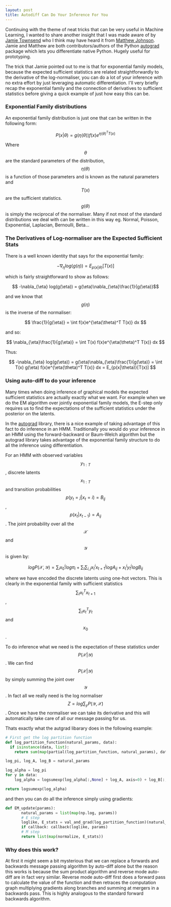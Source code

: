 ```yaml
---
layout: post
title: Autodiff Can Do Your Inference For You
---
```


Continuing with the theme of neat tricks that can be very useful in Machine Learning,
I wanted to share another insight that I was made aware of by [Jamie Townsend](https://github.com/j-towns)
who I think may have heard it from [Matthew Johnson](http://people.csail.mit.edu/mattjj/). Jamie and Matthew are both contributors/authors of the Python [autograd](https://github.com/HIPS/autograd) package
which lets you differentiate native Python. Hugely useful for prototyping.

The trick that Jamie pointed out to me is that for exponential family models, because the expected sufficient statistics
are related straightforwardly to the derivative of the log-normaliser, you can do a lot of your inference with no extra
effort by just leveraging automatic differentiation. I'll very briefly recap the exponential family and the connection of derivatives to sufficient statistics before giving a quick example of just how easy this can be.

### Exponential Family distributions
An exponential family distribution is just one that can be written in the following form:

$$ P(x|\theta) = g(\eta(\theta))f(x)e^{\eta(\theta)^T T(x)}$$

Where $$\theta$$ are the standard parameters of the distribution, $$\eta(\theta)$$ is a function of those parameters and is known as
the natural parameters and $$T(x)$$ are the sufficient statistics. $$g(\theta)$$ is simply the reciprocal of the normaliser.  Many if not most of the standard distributions we deal with can be written in this way eg. Normal, Poisson, Exponential, Laplacian, Bernoulli, Beta...

### The Derivatives of Log-normaliser are the Expected Sufficient Stats

There is a well known identity that says for the exponential family:

$$ -\nabla_{\eta} log(g(\eta)) = E_{p(x|\theta)}[T(x)]$$

which is fairly straightforward to show as follows:

$$ -\nabla_{\eta} log(g(\eta)) = g(\eta)\nabla_{\eta}\frac{1}{g(\eta)}$$

and we know that $$g(\eta)$$ is the inverse of the normaliser:

$$ \frac{1}{g(\eta)} = \int f(x)e^{\eta(\theta)^T T(x)} dx $$

and so:

$$ \nabla_{\eta}\frac{1}{g(\eta)} = \int T(x) f(x)e^{\eta(\theta)^T T(x)} dx $$

Thus:

$$ -\nabla_{\eta} log(g(\eta)) = g(\eta)\nabla_{\eta}\frac{1}{g(\eta)} =
\int T(x) g(\eta) f(x)e^{\eta(\theta)^T T(x)} dx = E_{p(x|\theta)}[T(x)] $$

### Using auto-diff to do your inference

Many times when doing inference of graphical models the expected sufficient statistics
are actually exactly what we want. For example when we do the EM algorithm over jointly exponential family
models, the E-step only requires us to find the expectations of the sufficient statistics under the posterior on the latents.

In the [autograd](https://github.com/HIPS/autograd/blob/master/examples/hmm_em.py) library, there is a nice example of taking advantage of this fact to do inference in an HMM.
Traditionally you would do your inference in an HMM using the forward-backward or Baum-Welch algorithm but the autograd library takes
advantage of the exponential family structure to do all the inference using differentiation.

For an HMM with observed variables $$y_{1:T}$$, discrete latents $$x_{1:T}$$ and
transition probabilities $$p(y_t=j|x_t=i)=B_{ij}$$,
 $$p(x_t|x_{t-1})=A_{ij}$$. The joint probability over all the $$\mathcal{X}$$ and $$\mathcal{Y}$$ is given by:

$$ logP(\mathcal{X},\mathcal{Y}) = \sum_i x_0^i log \pi_i + \sum_t \sum_{i,j}
x_t^i x_{t+1}^j log A_{ij} + x_t^i y_t^j log B_{ij} $$

where we have encoded the discrete latents using one-hot vectors. This is clearly in the exponential family with sufficient statistics $$\sum_t x_t^T x_{t+1}$$, $$\sum_t x_t^T y_{t}$$ and $$x_0$$.

To do inference what we need is the expectation of these statistics under
$$P(\mathcal{X}|\mathcal{Y})$$. We can find $$P(\mathcal{X}|\mathcal{Y})$$ by simply summing the joint over
$$\mathcal{Y}$$. In fact all we really need is the log normaliser $$Z = log \sum_y P(\mathcal{Y},\mathcal{X})$$.
Once we have the normaliser we can take its derivative and this will automatically take care of all our message passing for us.

Thats exactly what the autgrad libarary does in the following example:

```python
# First get the log partition function
def log_partition_function(natural_params, data):
  if isinstance(data, list):
    return sum(map(partial(log_partition_function, natural_params), data))

log_pi, log_A, log_B = natural_params

log_alpha = log_pi
for y in data:
    log_alpha = logsumexp(log_alpha[:,None] + log_A, axis=0) + log_B[:,y]

return logsumexp(log_alpha)
```
and then you can do all the inference simply using gradients:

```python
def EM_update(params):
       natural_params = list(map(np.log, params))
       # E step
       loglike, E_stats = val_and_grad(log_partition_function)(natural_params, data)
       if callback: callback(loglike, params)
       # M step
       return list(map(normalize, E_stats))
```

### Why does this work?

At first it might seem a bit mysterious that we can replace a forwards and backwards
message passing algorithm by auto-diff alone but the reason this works is because
the sum product algorithm and reverse mode auto-diff are in fact very similar. Reverse mode
auto-diff first does a forward pass to calculate the value of the function and then retraces the computation graph
multiplying gradients along branches and summing at mergers in a backwards pass. This is highly analogous to the standard
forward backwards algorithm.
